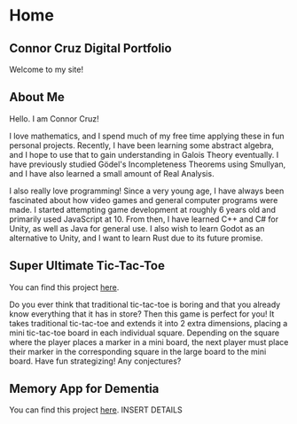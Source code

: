 # Home

## Connor Cruz Digital Portfolio

Welcome to my site!

## About Me

Hello. I am Connor Cruz! 

I love mathematics, and I spend much of my free time applying these in fun personal projects. Recently, I have been learning some abstract algebra, and I hope to use that to gain understanding in Galois Theory eventually. I have previously studied Gödel's Incompleteness Theorems using Smullyan, and I have also learned a small amount of Real Analysis.

I also really love programming! Since a very young age, I have always been fascinated about how video games and general computer programs were made. I started attempting game development at roughly 6 years old and primarily used JavaScript at 10. From then, I have learned C++ and C# for Unity, as well as Java for general use. I also wish to learn Godot as an alternative to Unity, and I want to learn Rust due to its future promise.

## Super Ultimate Tic-Tac-Toe

You can find this project [here](https://connor-cruz.github.io/Super-Ultimate-Tic-Tac-Toe/).

Do you ever think that traditional tic-tac-toe is boring and that you already know everything that it has in store? Then this game is perfect for you! It takes traditional tic-tac-toe and extends it into 2 extra dimensions, placing a mini tic-tac-toe board in each individual square. Depending on the square where the player places a marker in a mini board, the next player must place their marker in the corresponding square in the large board to the mini board. Have fun strategizing! Any conjectures?

## Memory App for Dementia

You can find this project [here](../docs/projects/app-design.md).
INSERT DETAILS